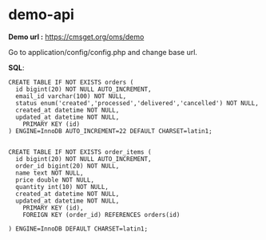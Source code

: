 # demo-api

**Demo url :** https://cmsget.org/oms/demo

Go to  application/config/config.php and change base url.

**SQL**:

``` 
CREATE TABLE IF NOT EXISTS orders (
  id bigint(20) NOT NULL AUTO_INCREMENT,
  email_id varchar(100) NOT NULL,
  status enum('created','processed','delivered','cancelled') NOT NULL,
  created_at datetime NOT NULL,
  updated_at datetime NOT NULL,
    PRIMARY KEY (id)
) ENGINE=InnoDB AUTO_INCREMENT=22 DEFAULT CHARSET=latin1;


CREATE TABLE IF NOT EXISTS order_items (
  id bigint(20) NOT NULL AUTO_INCREMENT,
  order_id bigint(20) NOT NULL,
  name text NOT NULL,
  price double NOT NULL,
  quantity int(10) NOT NULL,
  created_at datetime NOT NULL,
  updated_at datetime NOT NULL,
    PRIMARY KEY (id),
    FOREIGN KEY (order_id) REFERENCES orders(id)

) ENGINE=InnoDB DEFAULT CHARSET=latin1;



